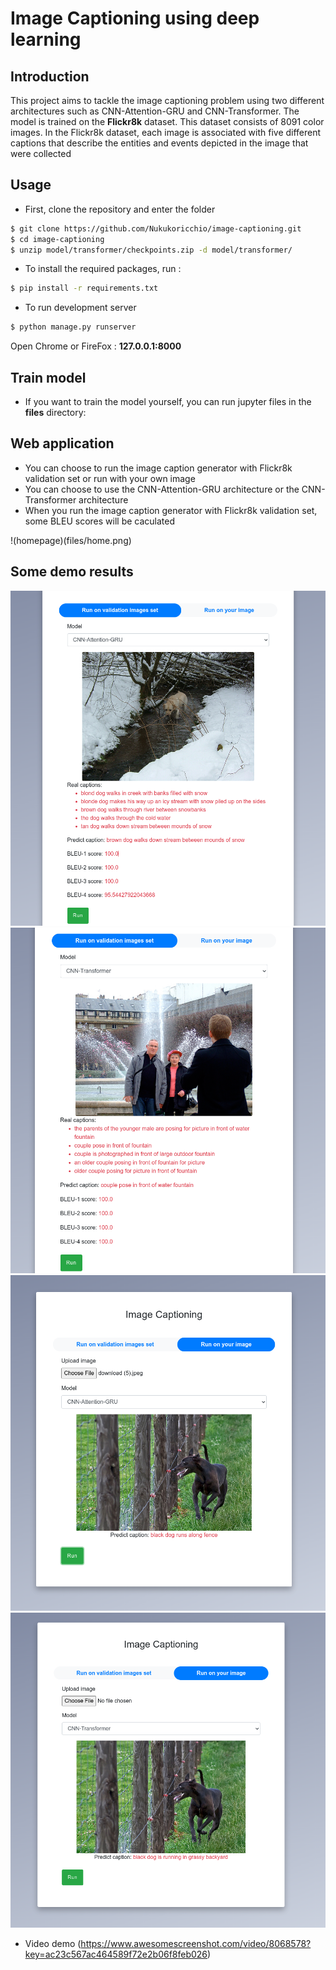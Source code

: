 # Image Captioning using deep learning

## Introduction

This project aims to tackle the image captioning problem using two different architectures such as CNN-Attention-GRU and CNN-Transformer. The model is trained on the **Flickr8k** dataset. This dataset consists of 8091 color images. In the Flickr8k dataset, each image is associated with five different captions that describe the entities and events depicted in the image that were collected

## Usage

* First, clone the repository and enter the folder

```bash
$ git clone https://github.com/Nukukoricchio/image-captioning.git
$ cd image-captioning
$ unzip model/transformer/checkpoints.zip -d model/transformer/
```

* To install the required packages, run :

```bash
$ pip install -r requirements.txt
```

* To run development server

```bash
$ python manage.py runserver
```

Open Chrome or FireFox : **127.0.0.1:8000**

## Train model

* If you want to train the model yourself, you can run jupyter files in the **files** directory:  

## Web application

* You can choose to run the image caption generator with Flickr8k validation set or run with your own image
* You can choose to use the CNN-Attention-GRU architecture or the CNN-Transformer architecture
* When you run the image caption generator with Flickr8k validation set, some BLEU scores will be caculated

!(homepage)(files/home.png)

## Some demo results
![demo1](files/demo1.png)
![demo2](files/demo2.png)
![demo3](files/demo3.png)
![demo4](files/demo4.png)

* Video demo (https://www.awesomescreenshot.com/video/8068578?key=ac23c567ac464589f72e2b06f8feb026) 

